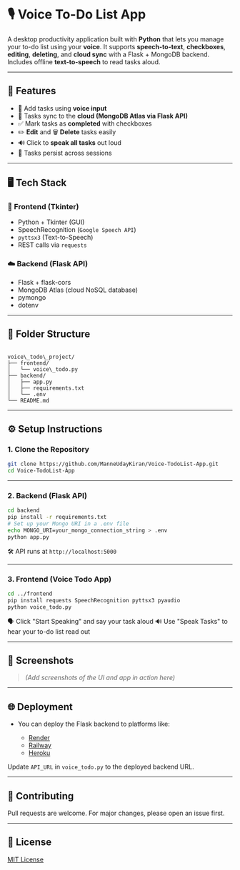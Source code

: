 
# 🎙️ Voice To-Do List App

A desktop productivity application built with **Python** that lets you manage your to-do list using your **voice**. It supports **speech-to-text**, **checkboxes**, **editing**, **deleting**, and **cloud sync** with a Flask + MongoDB backend. Includes offline **text-to-speech** to read tasks aloud.

---

## 🚀 Features

- 🎤 Add tasks using **voice input**
- 🔁 Tasks sync to the **cloud (MongoDB Atlas via Flask API)**
- ✅ Mark tasks as **completed** with checkboxes
- ✏️ **Edit** and 🗑️ **Delete** tasks easily
- 🔊 Click to **speak all tasks** out loud
- 💾 Tasks persist across sessions

---

## 🖥️ Tech Stack

### 🧠 Frontend (Tkinter)
- Python + Tkinter (GUI)
- SpeechRecognition (`Google Speech API`)
- `pyttsx3` (Text-to-Speech)
- REST calls via `requests`

### ☁️ Backend (Flask API)
- Flask + flask-cors
- MongoDB Atlas (cloud NoSQL database)
- pymongo
- dotenv

---

## 📁 Folder Structure

```

voice\_todo\_project/
├── frontend/
│   └── voice\_todo.py
├── backend/
│   ├── app.py
│   ├── requirements.txt
│   └── .env
└── README.md

````

---

## ⚙️ Setup Instructions

### 1. Clone the Repository

```bash
git clone https://github.com/ManneUdayKiran/Voice-TodoList-App.git
cd Voice-TodoList-App
````

---

### 2. Backend (Flask API)

```bash
cd backend
pip install -r requirements.txt
# Set up your Mongo URI in a .env file
echo MONGO_URI=your_mongo_connection_string > .env
python app.py
```

🛠️ API runs at `http://localhost:5000`

---

### 3. Frontend (Voice Todo App)

```bash
cd ../frontend
pip install requests SpeechRecognition pyttsx3 pyaudio
python voice_todo.py
```

🗣️ Click "Start Speaking" and say your task aloud
🔊 Use "Speak Tasks" to hear your to-do list read out

---

## 📸 Screenshots

> *(Add screenshots of the UI and app in action here)*

---

## 🌐 Deployment

* You can deploy the Flask backend to platforms like:

  * [Render](https://render.com)
  * [Railway](https://railway.app)
  * [Heroku](https://heroku.com)

Update `API_URL` in `voice_todo.py` to the deployed backend URL.

---

## 🤝 Contributing

Pull requests are welcome. For major changes, please open an issue first.

---

## 📜 License

[MIT License](LICENSE)


